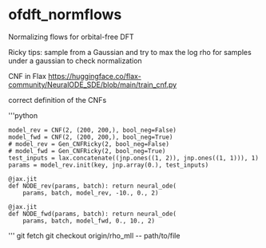 # ofdft_normflows
Normalizing flows for orbital-free DFT


Ricky tips:
sample from a Gaussian and try to max the log rho for samples under a gaussian to check normalization

CNF in Flax
https://huggingface.co/flax-community/NeuralODE_SDE/blob/main/train_cnf.py


correct definition of the CNFs

'''python

    model_rev = CNF(2, (200, 200,), bool_neg=False)
    model_fwd = CNF(2, (200, 200,), bool_neg=True)
    # model_rev = Gen_CNFRicky(2, bool_neg=False)
    # model_fwd = Gen_CNFRicky(2, bool_neg=True)
    test_inputs = lax.concatenate((jnp.ones((1, 2)), jnp.ones((1, 1))), 1)
    params = model_rev.init(key, jnp.array(0.), test_inputs)

    @jax.jit
    def NODE_rev(params, batch): return neural_ode(
        params, batch, model_rev, -10., 0., 2)

    @jax.jit
    def NODE_fwd(params, batch): return neural_ode(
        params, batch, model_fwd, 0., 10., 2)
'''
git fetch
git checkout origin/rho_mll -- path/to/file
